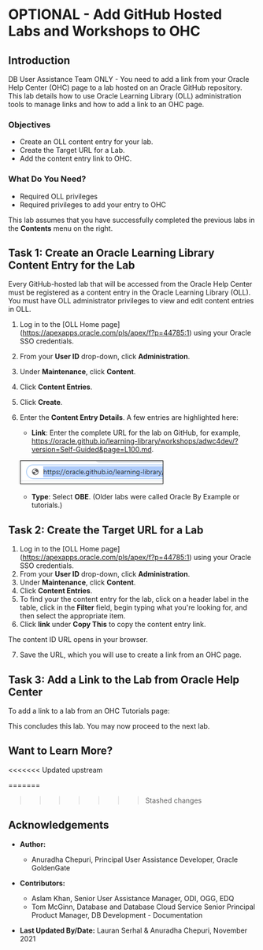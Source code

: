 # OPTIONAL - Add GitHub Hosted Labs and Workshops to OHC

## Introduction
DB User Assistance Team ONLY - You need to add a link from your Oracle Help Center (OHC) page to a lab hosted on an Oracle GitHub repository. This lab details how to use Oracle Learning Library (OLL) administration tools to manage links and how to add a link to an OHC page.

### Objectives
* Create an OLL content entry for your lab.
* Create the Target URL for a Lab.
* Add the content entry link to OHC.

### What Do You Need?
* Required OLL privileges
* Required privileges to add your entry to OHC

This lab assumes that you have successfully completed the previous labs in the **Contents** menu on the right.

## Task 1: Create an Oracle Learning Library Content Entry for the Lab
Every GitHub-hosted lab that will be accessed from the Oracle Help Center must be registered as a content entry in the Oracle Learning Library (OLL).
You must have OLL administrator privileges to view and edit content entries in OLL.
1. Log in to the [OLL Home page] (https://apexapps.oracle.com/pls/apex/f?p=44785:1) using your Oracle SSO credentials.
2. From your **User ID** drop-down, click **Administration**.
3. Under **Maintenance**, click **Content**.
4. Click **Content Entries**.
5. Click **Create**.
6. Enter the **Content Entry Details**. A few entries are highlighted here:
    * **Link**: Enter the complete URL for the lab on GitHub, for example, https://oracle.github.io/learning-library/workshops/adwc4dev/?version=Self-Guided&page=L100.md.

    ![](./images/content-entry-link.png " ")
    * **Type**: Select **OBE**. (Older labs were called Oracle By Example or tutorials.)

## Task 2: Create the Target URL for a Lab

1. Log in to the [OLL Home page] (https://apexapps.oracle.com/pls/apex/f?p=44785:1) using your Oracle SSO credentials.
2. From your **User ID** drop-down, click **Administration**.
3. Under **Maintenance**, click **Content**.
4. Click **Content Entries**.
5. To find your the content entry for the lab, click on a header label in the table, click in the **Filter** field, begin typing what you're looking for, and then select the appropriate item.
6. Click **link** under **Copy This** to copy the content entry link.

  The content ID URL opens in your browser.

7. Save the URL, which you will use to create a link from an OHC page.

## Task 3: Add a Link to the Lab from Oracle Help Center
To add a link to a lab from an OHC Tutorials page:
<!-- 1. Open the [Self Publishing OHC Interface Page V3 application](https://apex.oraclecorp.com/pls/apex/f?p=40100:1:101812173799316:::::).
2. In the **Search** field, enter your Product name and press **Enter**.
3. Edit the release page for your Product to which, you want to add the lab.
    [](./images/ohc-edit-Pages.png " ")
4. Click **Sections/Topics** and then click the name of the section where you want to add the lab to display the **Section** page.
    [](./images/ohc-section-topics.png " ")
5. Click **Topics** and then click **Create Topic**.

6. In the **Create Topic** section, enter the title of the lab and, in **Href**, enter the URL you created in "**STEP 2:** Create the Target URL for a Lab". -->

This concludes this lab. You may now proceed to the next lab.

## Want to Learn More?
<<<<<<< Updated upstream
<!-- * [Add GitHub Hosted Tutorials to OHC](https://confluence.oraclecorp.com/confluence/display/DBIDDP/Add+GitHub-Hosted+Tutorials+to+the+Oracle+Help+Center) -->
=======

>>>>>>> Stashed changes

## Acknowledgements

* **Author:**
    * Anuradha Chepuri, Principal User Assistance Developer, Oracle GoldenGate
* **Contributors:**
    * Aslam Khan, Senior User Assistance Manager, ODI, OGG, EDQ
    * Tom McGinn, Database and Database Cloud Service Senior Principal Product Manager, DB Development - Documentation

* **Last Updated By/Date:** Lauran Serhal & Anuradha Chepuri, November 2021
